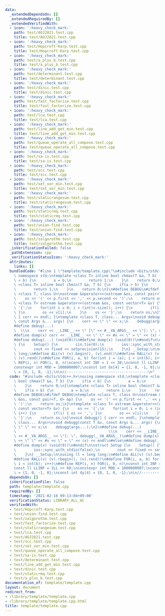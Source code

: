 ```yaml
---
data:
  _extendedDependsOn: []
  _extendedRequiredBy: []
  _extendedVerifiedWith:
  - icon: ':heavy_check_mark:'
    path: test/AOJ2821.test.cpp
    title: test/AOJ2821.test.cpp
  - icon: ':heavy_check_mark:'
    path: test/Hopcroft-Karp.test.cpp
    title: test/Hopcroft-Karp.test.cpp
  - icon: ':heavy_check_mark:'
    path: test/a_plus_b.test.cpp
    title: test/a_plus_b.test.cpp
  - icon: ':heavy_check_mark:'
    path: test/determinant.test.cpp
    title: test/determinant.test.cpp
  - icon: ':heavy_check_mark:'
    path: test/dinic.test.cpp
    title: test/dinic.test.cpp
  - icon: ':heavy_check_mark:'
    path: test/fast_factorize.test.cpp
    title: test/fast_factorize.test.cpp
  - icon: ':heavy_check_mark:'
    path: test/lca.test.cpp
    title: test/lca.test.cpp
  - icon: ':heavy_check_mark:'
    path: test/line_add_get_min.test.cpp
    title: test/line_add_get_min.test.cpp
  - icon: ':heavy_check_mark:'
    path: test/queue_operate_all_compose.test.cpp
    title: test/queue_operate_all_compose.test.cpp
  - icon: ':heavy_check_mark:'
    path: test/sa-is.test.cpp
    title: test/sa-is.test.cpp
  - icon: ':heavy_check_mark:'
    path: test/scc.test.cpp
    title: test/scc.test.cpp
  - icon: ':heavy_check_mark:'
    path: test/set_xor_min.test.cpp
    title: test/set_xor_min.test.cpp
  - icon: ':heavy_check_mark:'
    path: test/staticrangesum.test.cpp
    title: test/staticrangesum.test.cpp
  - icon: ':heavy_check_mark:'
    path: test/staticrmq.test.cpp
    title: test/staticrmq.test.cpp
  - icon: ':heavy_check_mark:'
    path: test/union-find.test.cpp
    title: test/union-find.test.cpp
  - icon: ':heavy_check_mark:'
    path: test/zalgorothm.test.cpp
    title: test/zalgorothm.test.cpp
  _isVerificationFailed: false
  _pathExtension: cpp
  _verificationStatusIcon: ':heavy_check_mark:'
  attributes:
    links: []
  bundledCode: "#line 1 \"template/template.cpp\"\n#include <bits/stdc++.h>\nusing\
    \ namespace std;\ntemplate <class T> inline bool chmax(T &a, T b) {\n    if(a\
    \ < b) {\n        a = b;\n        return 1;\n    }\n    return 0;\n}\ntemplate\
    \ <class T> inline bool chmin(T &a, T b) {\n    if(a > b) {\n        a = b;\n\
    \        return 1;\n    }\n    return 0;\n}\n#define DEBUG\n#ifdef DEBUG\ntemplate\
    \ <class T, class U>\nostream &operator<<(ostream &os, const pair<T, U> &p) {\n\
    \    os << '(' << p.first << ',' << p.second << ')';\n    return os;\n}\ntemplate\
    \ <class T> ostream &operator<<(ostream &os, const vector<T> &v) {\n    os <<\
    \ '{';\n    for(int i = 0; i < (int)v.size(); i++) {\n        if(i) { os << ',';\
    \ }\n        os << v[i];\n    }\n    os << '}';\n    return os;\n}\nvoid debugg()\
    \ { cerr << endl; }\ntemplate <class T, class... Args>\nvoid debugg(const T &x,\
    \ const Args &... args) {\n    cerr << \" \" << x;\n    debugg(args...);\n}\n\
    #define debug(...)                                                           \
    \  \\\n    cerr << __LINE__ << \" [\" << #__VA_ARGS__ << \"]: \", debugg(__VA_ARGS__)\n\
    #define dump(x) cerr << __LINE__ << \" \" << #x << \" = \" << (x) << endl\n#else\n\
    #define debug(...) (void(0))\n#define dump(x) (void(0))\n#endif\n\nstruct Setup\
    \ {\n    Setup() {\n        cin.tie(0);\n        ios::sync_with_stdio(false);\n\
    \        cout << fixed << setprecision(15);\n    }\n} __Setup;\n\nusing ll = long\
    \ long;\n#define ALL(v) (v).begin(), (v).end()\n#define RALL(v) (v).rbegin(),\
    \ (v).rend()\n#define FOR(i, a, b) for(int i = (a); i < int(b); i++)\n#define\
    \ REP(i, n) FOR(i, 0, n)\nconst int INF = 1 << 30;\nconst ll LLINF = 1LL << 60;\n\
    constexpr int MOD = 1000000007;\nconst int dx[4] = {1, 0, -1, 0};\nconst int dy[4]\
    \ = {0, 1, 0, -1};\n\n//-------------------------------------\n"
  code: "#include <bits/stdc++.h>\nusing namespace std;\ntemplate <class T> inline\
    \ bool chmax(T &a, T b) {\n    if(a < b) {\n        a = b;\n        return 1;\n\
    \    }\n    return 0;\n}\ntemplate <class T> inline bool chmin(T &a, T b) {\n\
    \    if(a > b) {\n        a = b;\n        return 1;\n    }\n    return 0;\n}\n\
    #define DEBUG\n#ifdef DEBUG\ntemplate <class T, class U>\nostream &operator<<(ostream\
    \ &os, const pair<T, U> &p) {\n    os << '(' << p.first << ',' << p.second <<\
    \ ')';\n    return os;\n}\ntemplate <class T> ostream &operator<<(ostream &os,\
    \ const vector<T> &v) {\n    os << '{';\n    for(int i = 0; i < (int)v.size();\
    \ i++) {\n        if(i) { os << ','; }\n        os << v[i];\n    }\n    os <<\
    \ '}';\n    return os;\n}\nvoid debugg() { cerr << endl; }\ntemplate <class T,\
    \ class... Args>\nvoid debugg(const T &x, const Args &... args) {\n    cerr <<\
    \ \" \" << x;\n    debugg(args...);\n}\n#define debug(...)                   \
    \                                          \\\n    cerr << __LINE__ << \" [\"\
    \ << #__VA_ARGS__ << \"]: \", debugg(__VA_ARGS__)\n#define dump(x) cerr << __LINE__\
    \ << \" \" << #x << \" = \" << (x) << endl\n#else\n#define debug(...) (void(0))\n\
    #define dump(x) (void(0))\n#endif\n\nstruct Setup {\n    Setup() {\n        cin.tie(0);\n\
    \        ios::sync_with_stdio(false);\n        cout << fixed << setprecision(15);\n\
    \    }\n} __Setup;\n\nusing ll = long long;\n#define ALL(v) (v).begin(), (v).end()\n\
    #define RALL(v) (v).rbegin(), (v).rend()\n#define FOR(i, a, b) for(int i = (a);\
    \ i < int(b); i++)\n#define REP(i, n) FOR(i, 0, n)\nconst int INF = 1 << 30;\n\
    const ll LLINF = 1LL << 60;\nconstexpr int MOD = 1000000007;\nconst int dx[4]\
    \ = {1, 0, -1, 0};\nconst int dy[4] = {0, 1, 0, -1};\n\n//-------------------------------------"
  dependsOn: []
  isVerificationFile: false
  path: template/template.cpp
  requiredBy: []
  timestamp: '2021-02-16 09:13:04+09:00'
  verificationStatus: LIBRARY_ALL_AC
  verifiedWith:
  - test/Hopcroft-Karp.test.cpp
  - test/union-find.test.cpp
  - test/zalgorothm.test.cpp
  - test/fast_factorize.test.cpp
  - test/staticrangesum.test.cpp
  - test/lca.test.cpp
  - test/AOJ2821.test.cpp
  - test/scc.test.cpp
  - test/set_xor_min.test.cpp
  - test/queue_operate_all_compose.test.cpp
  - test/sa-is.test.cpp
  - test/determinant.test.cpp
  - test/line_add_get_min.test.cpp
  - test/dinic.test.cpp
  - test/staticrmq.test.cpp
  - test/a_plus_b.test.cpp
documentation_of: template/template.cpp
layout: document
redirect_from:
- /library/template/template.cpp
- /library/template/template.cpp.html
title: template/template.cpp
---
```

